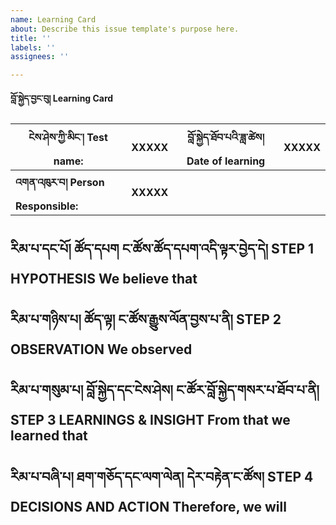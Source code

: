 ```yaml
---
name: Learning Card
about: Describe this issue template's purpose here.
title: ''
labels: ''
assignees: ''

---
```


**བློ་སྐྱེད་བྱང་བུ། Learning Card**

| ངེས་ཤེས་ཀྱི་མིང་། Test name: | XXXXX | བློ་སྐྱེད་ཐོབ་པའི་ཟླ་ཚེས། Date of learning | XXXXX |
|----------|----------|----------|----------|
| **འགན་འཁུར་བ། Person Responsible:** | **XXXXX** | 

**རིམ་པ་དང་པོ། ཚོད་དཔག** ང་ཚོས་ཚོད་དཔག་འདི་ལྟར་བྱེད་དེ།
**STEP 1 HYPOTHESIS** We believe that
-

**རིམ་པ་གཉིས་པ། ཚོད་ལྟ།** ང་ཚོས་རྒྱུས་ལོན་བྱས་པ་ནི།
**STEP 2 OBSERVATION** We observed
-

**རིམ་པ་གསུམ་པ། བློ་སྐྱེད་དང་ངེས་ཤེས།** ང་ཚོར་བློ་སྐྱེད་གསར་པ་ཐོབ་པ་ནི།
**STEP 3 LEARNINGS & INSIGHT** From that we learned that
-

**རིམ་པ་བཞི་པ། ཐག་གཅོད་དང་ལག་ལེན།** དེར་བརྟེན་ང་ཚོས།
**STEP 4 DECISIONS AND ACTION** Therefore, we will
-
